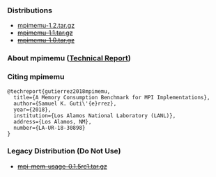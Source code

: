 ### Distributions
- [mpimemu-1.2.tar.gz](dists/mpimemu-1.2.tar.gz)
- [~~mpimemu-1.1.tar.gz~~](dists/mpimemu-1.1.tar.gz)
- [~~mpimemu-1.0.tar.gz~~](dists/mpimemu-1.0.tar.gz)

### About mpimemu ([Technical Report](reports/mpimemu-report-20181114.pdf))

### Citing mpimemu
```
@techreport{gutierrez2018mpimemu,
  title={A Memory Consumption Benchmark for MPI Implementations},
  author={Samuel K. Guti\'{e}rrez},
  year={2018},
  institution={Los Alamos National Laboratory (LANL)},
  address={Los Alamos, NM},
  number={LA-UR-18-30898}
}
```

### Legacy Distribution (Do Not Use)
- [~~mpi-mem-usage-0.1.5rc1.tar.gz~~](dists/mpi-mem-usage-0.1.5rc1.tar.gz)
